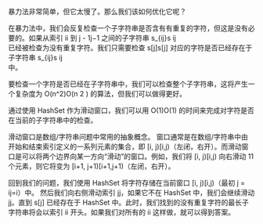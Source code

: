暴力法非常简单，但它太慢了。那么我们该如何优化它呢？

在暴力法中，我们会反复检查一个子字符串是否含有有重复的字符，但这是没有必要的。如果从索引 ii 到 j - 1j−1 之间的子字符串 s_{ij}s 
ij
​	
  已经被检查为没有重复字符。我们只需要检查 s[j]s[j] 对应的字符是否已经存在于子字符串 s_{ij}s 
ij
​	
  中。

要检查一个字符是否已经在子字符串中，我们可以检查整个子字符串，这将产生一个复杂度为 O(n^2)O(n 
2
 ) 的算法，但我们可以做得更好。

通过使用 HashSet 作为滑动窗口，我们可以用 O(1)O(1) 的时间来完成对字符是否在当前的子字符串中的检查。

滑动窗口是数组/字符串问题中常用的抽象概念。 窗口通常是在数组/字符串中由开始和结束索引定义的一系列元素的集合，即 [i, j)[i,j)（左闭，右开）。而滑动窗口是可以将两个边界向某一方向“滑动”的窗口。例如，我们将 [i, j)[i,j) 向右滑动 11 个元素，则它将变为 [i+1, j+1)[i+1,j+1)（左闭，右开）。

回到我们的问题，我们使用 HashSet 将字符存储在当前窗口 [i, j)[i,j)（最初 j = ij=i）中。 然后我们向右侧滑动索引 jj，如果它不在 HashSet 中，我们会继续滑动 jj。直到 s[j] 已经存在于 HashSet 中。此时，我们找到的没有重复字符的最长子字符串将会以索引 ii 开头。如果我们对所有的 ii 这样做，就可以得到答案。